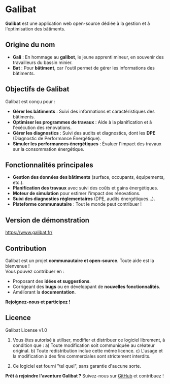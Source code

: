 # Galibat

**Galibat** est une application web open-source dédiée à la gestion et à l'optimisation des bâtiments.  

## Origine du nom

- **Gali** : En hommage au **galibot**, le jeune apprenti mineur, en souvenir des travailleurs du bassin minier.
- **Bat** : Pour **bâtiment**, car l'outil permet de gérer les informations des bâtiments.

## Objectifs de Galibat

Galibat est conçu pour :
- **Gérer les bâtiments** : Suivi des informations et caractéristiques des bâtiments.
- **Optimiser les programmes de travaux** : Aide à la planification et à l'exécution des rénovations.
- **Gérer les diagnostics** : Suivi des audits et diagnostics, dont les **DPE** (Diagnostic de Performance Énergétique).
- **Simuler les performances énergétiques** : Évaluer l'impact des travaux sur la consommation énergétique.

## Fonctionnalités principales

- **Gestion des données des bâtiments** (surface, occupants, équipements, etc.).
- **Planification des travaux** avec suivi des coûts et gains énergétiques.
- **Moteur de simulation** pour estimer l'impact des rénovations.
- **Suivi des diagnostics réglementaires** (DPE, audits énergétiques...).
- **Plateforme communautaire** : Tout le monde peut contribuer !

## Version de démonstration
https://www.galibat.fr/

## Contribution

Galibat est un projet **communautaire et open-source**. Toute aide est la bienvenue !  
Vous pouvez contribuer en :
- Proposant des **idées et suggestions**.
- Corrigeant des **bugs** ou en développant de **nouvelles fonctionnalités**.
- Améliorant la **documentation**.

**Rejoignez-nous et participez !**  

## Licence
Galibat License v1.0

1. Vous êtes autorisé à utiliser, modifier et distribuer ce logiciel librement, à condition que :
   a) Toute modification soit communiquée au créateur original.
   b) Toute redistribution inclue cette même licence.
   c) L'usage et la modification à des fins commerciales sont strictement interdits.

2. Ce logiciel est fourni "tel quel", sans garantie d'aucune sorte.

**Prêt à rejoindre l'aventure Galibat ?** Suivez-nous sur [GitHub](https://github.com/galibat) et contribuez !  
